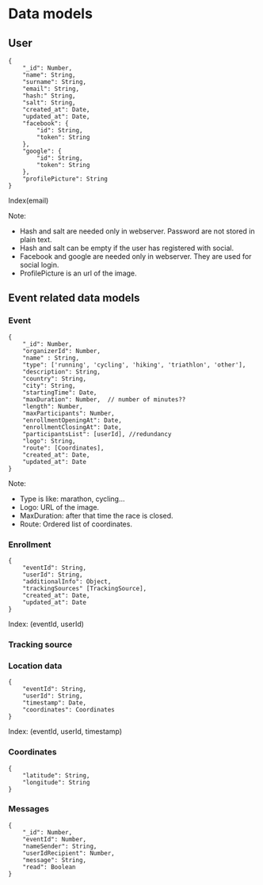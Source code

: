 # Data models

## User
```
{
    "_id": Number,
    "name": String,
    "surname": String,
    "email": String,
    "hash:" String,
    "salt": String,
    "created_at": Date,
    "updated_at": Date,
    "facebook": {
        "id": String,
        "token": String
    },
    "google": {
        "id": String,
        "token": String
    },
    "profilePicture": String
}
```

Index(email)

Note:
- Hash and salt are needed only in webserver. Password are not stored in plain text.
- Hash and salt can be empty if the user has registered with social.
- Facebook and google are needed only in webserver. They are used for social login.
- ProfilePicture is an url of the image.

## Event related data models

### Event
```
{
    "_id": Number,
    "organizerId": Number,
    "name" : String,
    "type": ['running', 'cycling', 'hiking', 'triathlon', 'other'],
    "description": String,
    "country": String,
    "city": String,
    "startingTime": Date,
    "maxDuration": Number,  // number of minutes??
    "length": Number,
    "maxParticipants": Number,
    "enrollmentOpeningAt": Date,
    "enrollmentClosingAt": Date,
    "participantsList": [userId], //redundancy
    "logo": String,
    "route": [Coordinates],
    "created_at": Date,
    "updated_at": Date
}
```
Note:
- Type is like: marathon, cycling...
- Logo: URL of the image.
- MaxDuration: after that time the race is closed.
- Route: Ordered list of coordinates.

### Enrollment

```
{
    "eventId": String,
    "userId": String,
    "additionalInfo": Object,
    "trackingSources" [TrackingSource],
    "created_at": Date,
    "updated_at": Date
}
```

Index: (eventId, userId)

### Tracking source

### Location data

```
{
    "eventId": String,
    "userId": String,
    "timestamp": Date,
    "coordinates": Coordinates
}
```

Index: (eventId, userId, timestamp)

### Coordinates

```
{
    "latitude": String,
    "longitude": String
}
```

### Messages

```
{
    "_id": Number,
    "eventId": Number,
    "nameSender": String,
    "userIdRecipient": Number,
    "message": String,
    "read": Boolean
}
```
 
